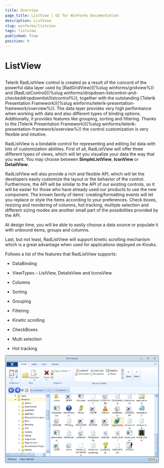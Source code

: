```yaml
---
title: Overview
page_title: ListView | UI for WinForms Documentation
description: ListView
slug: winforms/listview
tags: listview
published: True
position: 0
---
```


# ListView



## 

Telerik RadListView control is created as a result of the concord of the powerful data layer used by [RadGridView]({%slug winforms/gridview%}) and [RadListControl]({%slug winforms/dropdown-listcontrol-and-checkeddropdownlist/listcontrol%}), together with the outstanding [Telerik Presentation Framework]({%slug winforms/telerik-presentation-framework/overview%}). The data layer provides very high performance when working with data and also different types of binding options. Additionally, it provides features like grouping, sorting and filtering. Thanks to the [Telerik Presentation Framework]({%slug winforms/telerik-presentation-framework/overview%}) the control customization is very flexible and intuitive.
        

RadListView is a bindable control for representing and editing list data with lots of customization abilities. First of all, RadListView will offer three different types of views, which will let you visualize your data the way that you want. You may choose between __SimpleListView__, __IconView__ or __DetailView__.
        

RadListView will also provide a rich and flexible API, which will let the developers easily customize the layout or the behavior of the control. Furthermore, the API will be similar to the API of our existing controls, so it will be easier for those who have already used our products to use the new component. The known family of items’ creating/formatting events will let you replace or style the items according to your preferences. Check boxes, resizing and reordering of columns, hot tracking, multiple selection and different sizing modes are another small part of the possibilities provided by the API.

At design time, you will be able to easily choose a data source or populate it with unbound items, groups and columns.

Last, but not least, RadListView will support kinetic scrolling mechanism which is a great advantage when used for applications deployed on Kiosks.

Follows a list of the features that RadListView supports:

* DataBinding

* ViewTypes – ListView, DetailsView and IconsView

* Columns

* Sorting

* Grouping

* Filtering

* Kinetic scrolling

* CheckBoxes

* Multi selection

* Hot tracking

![listview-overview 001](images/listview-overview001.png)
